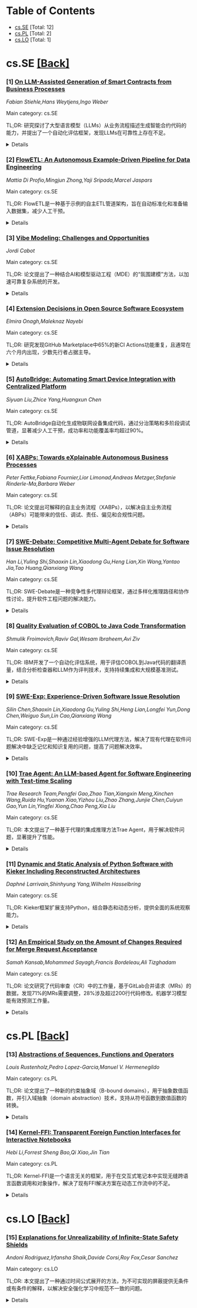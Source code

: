 <div id=toc></div>

# Table of Contents

- [cs.SE](#cs.SE) [Total: 12]
- [cs.PL](#cs.PL) [Total: 2]
- [cs.LO](#cs.LO) [Total: 1]


<div id='cs.SE'></div>

# cs.SE [[Back]](#toc)

### [1] [On LLM-Assisted Generation of Smart Contracts from Business Processes](https://arxiv.org/abs/2507.23087)
*Fabian Stiehle,Hans Weytjens,Ingo Weber*

Main category: cs.SE

TL;DR: 研究探讨了大型语言模型（LLMs）从业务流程描述生成智能合约代码的能力，并提出了一个自动化评估框架，发现LLMs在可靠性上存在不足。


<details>
  <summary>Details</summary>
Motivation: 探索LLMs在智能合约代码生成中的应用，以克服传统基于规则的代码生成方法的局限性。

Method: 通过自动化评估框架，测试不同类型和大小的LLMs在生成代码时是否满足流程执行的关键属性（如流程流、资源分配等）。

Result: LLMs在智能合约开发中的表现未能达到所需的完美可靠性。

Conclusion: 建议未来研究探索如何将LLMs负责任地集成到现有代码生成工具中，以提高输出可靠性，并提供了基准框架作为基础。

Abstract: Large language models (LLMs) have changed the reality of how software is
produced. Within the wider software engineering community, among many other
purposes, they are explored for code generation use cases from different types
of input. In this work, we present an exploratory study to investigate the use
of LLMs for generating smart contract code from business process descriptions,
an idea that has emerged in recent literature to overcome the limitations of
traditional rule-based code generation approaches. However, current LLM-based
work evaluates generated code on small samples, relying on manual inspection,
or testing whether code compiles but ignoring correct execution. With this
work, we introduce an automated evaluation framework and provide empirical data
from larger data sets of process models. We test LLMs of different types and
sizes in their capabilities of achieving important properties of process
execution, including enforcing process flow, resource allocation, and
data-based conditions. Our results show that LLM performance falls short of the
perfect reliability required for smart contract development. We suggest future
work to explore responsible LLM integrations in existing tools for code
generation to ensure more reliable output. Our benchmarking framework can serve
as a foundation for developing and evaluating such integrations.

</details>


### [2] [FlowETL: An Autonomous Example-Driven Pipeline for Data Engineering](https://arxiv.org/abs/2507.23118)
*Mattia Di Profio,Mingjun Zhong,Yaji Sripada,Marcel Jaspars*

Main category: cs.SE

TL;DR: FlowETL是一种基于示例的自主ETL管道架构，旨在自动标准化和准备输入数据集，减少人工干预。


<details>
  <summary>Details</summary>
Motivation: 现代ETL解决方案需要大量人工设计特定上下文且不可通用的转换，缺乏自动化能力。

Method: FlowETL通过规划引擎和ETL工作器自动构建并应用转换计划，同时提供监控和日志功能。

Result: 在14个不同领域、文件结构和大小的数据集上表现出良好的泛化能力。

Conclusion: FlowETL展示了自动化ETL流程的潜力，减少了人工干预的需求。

Abstract: The Extract, Transform, Load (ETL) workflow is fundamental for populating and
maintaining data warehouses and other data stores accessed by analysts for
downstream tasks. A major shortcoming of modern ETL solutions is the extensive
need for a human-in-the-loop, required to design and implement
context-specific, and often non-generalisable transformations. While related
work in the field of ETL automation shows promising progress, there is a lack
of solutions capable of automatically designing and applying these
transformations. We present FlowETL, a novel example-based autonomous ETL
pipeline architecture designed to automatically standardise and prepare input
datasets according to a concise, user-defined target dataset. FlowETL is an
ecosystem of components which interact together to achieve the desired outcome.
A Planning Engine uses a paired input-output datasets sample to construct a
transformation plan, which is then applied by an ETL worker to the source
dataset. Monitoring and logging provide observability throughout the entire
pipeline. The results show promising generalisation capabilities across 14
datasets of various domains, file structures, and file sizes.

</details>


### [3] [Vibe Modeling: Challenges and Opportunities](https://arxiv.org/abs/2507.23120)
*Jordi Cabot*

Main category: cs.SE

TL;DR: 论文提出了一种结合AI和模型驱动工程（MDE）的“氛围建模”方法，以加速可靠复杂系统的开发。


<details>
  <summary>Details</summary>
Motivation: 随着软件系统需求的增长和复杂性增加，现有开发方法和工具面临挑战，需要结合AI和MDE的优势。

Method: 提出“氛围建模”概念，整合自然语言处理和模型驱动工程，以提高开发效率和质量。

Result: 氛围建模为复杂系统开发提供了新思路，但也带来了新的机遇和挑战。

Conclusion: 氛围建模有望成为未来建模领域的重要方向，但仍需解决开放性问题。

Abstract: There is a pressing need for better development methods and tools to keep up
with the growing demand and increasing complexity of new software systems. New
types of user interfaces, the need for intelligent components, sustainability
concerns, ... bring new challenges that we need to handle. In the last years,
model-driven engineering (MDE) has been key to improving the quality and
productivity of software development, but models themselves are becoming
increasingly complex to specify and manage. At the same time, we are witnessing
the growing popularity of vibe coding approaches that rely on Large Language
Models (LLMs) to transform natural language descriptions into running code at
the expenses of code vulnerabilities, scalability issues and maintainability
concerns. In this paper, we introduce the concept of \textit{vibe modeling} as
a novel approach to integrate the best of both worlds (AI and MDE) to speed up
the development of reliable complex systems. We outline the key concepts of
vibe modeling and highlight the opportunities and open challenges it presents
for the future of modeling.

</details>


### [4] [Extension Decisions in Open Source Software Ecosystem](https://arxiv.org/abs/2507.23168)
*Elmira Onagh,Maleknaz Nayebi*

Main category: cs.SE

TL;DR: 研究发现GitHub Marketplace中65%的新CI Actions功能重复，且通常在六个月内出现，少数先行者占据主导。


<details>
  <summary>Details</summary>
Motivation: 研究GitHub Marketplace中CI工具的功能重复现象，为开发者和维护者提供数据支持。

Method: 通过链接6,983个CI Actions到3,869个提供者，并挖掘其版本历史，构建时间戳图模型。

Result: 65%的新CI Actions功能重复，少数先行者主导后续分叉和扩展。

Conclusion: 研究结果为开发者提供发布时机和功能定位建议，并帮助维护者清理冗余工具。

Abstract: GitHub Marketplace is expanding by approximately 41% annually, with new
tools; however, many additions replicate existing functionality. We study this
phenomenon in the platform's largest segment, Continuous Integration (CI), by
linking 6,983 CI Actions to 3,869 providers and mining their version histories.
Our graph model timestamps every functionality's debut, tracks its adoption,
and clusters redundant tools. We find that approximately 65% of new CI Actions
replicate existing capabilities, typically within six months, and that a small
set of first-mover Actions accounts for most subsequent forks and extensions.
These insights enable developers to choose the optimal moment to launch, target
unmet functionality, and help maintainers eliminate redundant tools. We publish
the complete graph and dataset to encourage longitudinal research on innovation
and competition in software ecosystems, and to provide practitioners with a
data-driven roadmap for identifying emerging trends and guiding product
strategy.

</details>


### [5] [AutoBridge: Automating Smart Device Integration with Centralized Platform](https://arxiv.org/abs/2507.23178)
*Siyuan Liu,Zhice Yang,Huangxun Chen*

Main category: cs.SE

TL;DR: AutoBridge自动化生成物联网设备集成代码，通过分治策略和多阶段调试管道，显著减少人工干预，成功率和功能覆盖率均超过90%。


<details>
  <summary>Details</summary>
Motivation: 物联网设备集成需要大量人工编程，AutoBridge旨在自动化这一过程，减少专家依赖。

Method: 采用分治策略，先生成设备控制逻辑，再合成平台兼容代码，并通过多阶段调试确保正确性。

Result: 在34个设备上测试，平均成功率达93.87%，功能覆盖率达94.87%，用户反馈后可达100%。

Conclusion: AutoBridge在代码准确性和效率上显著优于人工编程，展示了自动化集成的潜力。

Abstract: Multimodal IoT systems coordinate diverse IoT devices to deliver
human-centered services. The ability to incorporate new IoT devices under the
management of a centralized platform is an essential requirement. However, it
requires significant human expertise and effort to program the complex IoT
integration code that enables the platform to understand and control the device
functions. Therefore, we propose AutoBridge to automate IoT integration code
generation. Specifically, AutoBridge adopts a divide-and-conquer strategy: it
first generates device control logic by progressively retrieving
device-specific knowledge, then synthesizes platformcompliant integration code
using platform-specific knowledge. To ensure correctness, AutoBridge features a
multi-stage debugging pipeline, including an automated debugger for virtual IoT
device testing and an interactive hardware-in-the-loop debugger that requires
only binary user feedback (yes and no) for real-device verification. We
evaluate AutoBridge on a benchmark of 34 IoT devices across two open-source IoT
platforms. The results demonstrate that AutoBridge can achieves an average
success rate of 93.87% and an average function coverage of 94.87%, without any
human involvement. With minimal binary yes and no feedback from users, the code
is then revised to reach 100% function coverage. A user study with 15
participants further shows that AutoBridge outperforms expert programmers by
50% to 80% in code accuracy, even when the programmers are allowed to use
commercial code LLMs.

</details>


### [6] [XABPs: Towards eXplainable Autonomous Business Processes](https://arxiv.org/abs/2507.23269)
*Peter Fettke,Fabiana Fournier,Lior Limonad,Andreas Metzger,Stefanie Rinderle-Ma,Barbara Weber*

Main category: cs.SE

TL;DR: 论文提出可解释的自主业务流程（XABPs），以解决自主业务流程（ABPs）可能带来的信任、调试、责任、偏见和合规性问题。


<details>
  <summary>Details</summary>
Motivation: 自主业务流程（ABPs）虽能提升效率和降低成本，但可能引发信任、调试、责任等问题，需通过可解释性解决。

Method: 提出系统性方法，包括形式化XABPs、结构化可解释性，并识别关键研究挑战。

Result: XABPs能通过解释其决策逻辑，缓解ABPs的潜在问题。

Conclusion: XABPs为解决ABPs的挑战提供了可行路径，未来需进一步研究其实现和应用。

Abstract: Autonomous business processes (ABPs), i.e., self-executing workflows
leveraging AI/ML, have the potential to improve operational efficiency, reduce
errors, lower costs, improve response times, and free human workers for more
strategic and creative work. However, ABPs may raise specific concerns
including decreased stakeholder trust, difficulties in debugging, hindered
accountability, risk of bias, and issues with regulatory compliance. We argue
for eXplainable ABPs (XABPs) to address these concerns by enabling systems to
articulate their rationale. The paper outlines a systematic approach to XABPs,
characterizing their forms, structuring explainability, and identifying key BPM
research challenges towards XABPs.

</details>


### [7] [SWE-Debate: Competitive Multi-Agent Debate for Software Issue Resolution](https://arxiv.org/abs/2507.23348)
*Han Li,Yuling Shi,Shaoxin Lin,Xiaodong Gu,Heng Lian,Xin Wang,Yantao Jia,Tao Huang,Qianxiang Wang*

Main category: cs.SE

TL;DR: SWE-Debate是一种竞争性多代理辩论框架，通过多样化推理路径和协作性讨论，提升软件工程问题的解决能力。


<details>
  <summary>Details</summary>
Motivation: 现有基于代理的问题解决方法常陷入局部解，难以识别跨代码库的问题模式。

Method: SWE-Debate通过生成多个故障传播路径，组织三轮辩论，由不同视角的代理协作达成统一修复计划。

Result: 在SWE-bench基准测试中，SWE-Debate表现优于现有基线，达到最新技术水平。

Conclusion: SWE-Debate通过多代理辩论显著提升了问题定位和修复能力。

Abstract: Issue resolution has made remarkable progress thanks to the advanced
reasoning capabilities of large language models (LLMs). Recently, agent-based
frameworks such as SWE-agent have further advanced this progress by enabling
autonomous, tool-using agents to tackle complex software engineering tasks.
While existing agent-based issue resolution approaches are primarily based on
agents' independent explorations, they often get stuck in local solutions and
fail to identify issue patterns that span across different parts of the
codebase. To address this limitation, we propose SWE-Debate, a competitive
multi-agent debate framework that encourages diverse reasoning paths and
achieves more consolidated issue localization. SWE-Debate first creates
multiple fault propagation traces as localization proposals by traversing a
code dependency graph. Then, it organizes a three-round debate among
specialized agents, each embodying distinct reasoning perspectives along the
fault propagation trace. This structured competition enables agents to
collaboratively converge on a consolidated fix plan. Finally, this consolidated
fix plan is integrated into an MCTS-based code modification agent for patch
generation. Experiments on the SWE-bench benchmark show that SWE-Debate
achieves new state-of-the-art results in open-source agent frameworks and
outperforms baselines by a large margin.

</details>


### [8] [Quality Evaluation of COBOL to Java Code Transformation](https://arxiv.org/abs/2507.23356)
*Shmulik Froimovich,Raviv Gal,Wesam Ibraheem,Avi Ziv*

Main category: cs.SE

TL;DR: IBM开发了一个自动化评估系统，用于评估COBOL到Java代码的翻译质量，结合分析检查器和LLM作为评判技术，支持持续集成和大规模基准测试。


<details>
  <summary>Details</summary>
Motivation: 解决基于LLM的翻译器评估中的模型不透明性和翻译质量评估复杂性等关键挑战。

Method: 结合分析检查器和LLM-as-a-judge（LaaJ）技术，提供可扩展的多方面评估。

Result: 系统支持持续集成工作流，减少对人工审查的依赖，并为开发者和项目经理提供可操作的见解。

Conclusion: 该系统有助于推动高质量、现代化代码库的发展。

Abstract: We present an automated evaluation system for assessing COBOL-to-Java code
translation within IBM's watsonx Code Assistant for Z (WCA4Z). The system
addresses key challenges in evaluating LLM-based translators, including model
opacity and the complexity of translation quality assessment. Our approach
combines analytic checkers with LLM-as-a-judge (LaaJ) techniques to deliver
scalable, multi-faceted evaluations. The system supports continuous integration
workflows, enables large-scale benchmarking, and reduces reliance on manual
review. We describe the system architecture, evaluation strategies, and
reporting mechanisms that provide actionable insights for developers and
project managers, facilitating the evolution of high-quality, modernized
codebases.

</details>


### [9] [SWE-Exp: Experience-Driven Software Issue Resolution](https://arxiv.org/abs/2507.23361)
*Silin Chen,Shaoxin Lin,Xiaodong Gu,Yuling Shi,Heng Lian,Longfei Yun,Dong Chen,Weiguo Sun,Lin Cao,Qianxiang Wang*

Main category: cs.SE

TL;DR: SWE-Exp是一种通过经验增强的LLM代理方法，解决了现有代理在软件问题解决中缺乏记忆和知识复用的问题，提高了问题解决效率。


<details>
  <summary>Details</summary>
Motivation: 当前LLM代理在解决软件问题时缺乏记忆能力，无法复用之前的修复经验，导致冗余探索和效率低下。

Method: 提出SWE-Exp方法，通过多维度经验库捕获成功和失败的修复尝试，提取可复用的知识。

Result: 实验显示SWE-Exp在SWE-bench-Verified上达到41.6%的Pass@1解决率。

Conclusion: SWE-Exp为自动化软件工程代理引入了经验驱动的战略修复模式，显著提升了问题解决效率。

Abstract: Recent advances in large language model (LLM) agents have shown remarkable
progress in software issue resolution, leveraging advanced techniques such as
multi-agent collaboration and Monte Carlo Tree Search (MCTS). However, current
agents act as memoryless explorers - treating each problem separately without
retaining or reusing knowledge from previous repair experiences. This leads to
redundant exploration of failed trajectories and missed chances to adapt
successful issue resolution methods to similar problems. To address this
problem, we introduce SWE-Exp, an experience - enhanced approach that distills
concise and actionable experience from prior agent trajectories, enabling
continuous learning across issues. Our method introduces a multi-faceted
experience bank that captures both successful and failed repair attempts.
Specifically, it extracts reusable issue resolution knowledge at different
levels - from high-level problem comprehension to specific code changes.
Experiments show that SWE-Exp achieves state-of-the-art resolution rate (41.6%
Pass@1) on SWE-bench-Verified under open-source agent frameworks. Our approach
establishes a new paradigm in which automated software engineering agents
systematically accumulate and leverage repair expertise, fundamentally shifting
from trial-and-error exploration to strategic, experience-driven issue
resolution.

</details>


### [10] [Trae Agent: An LLM-based Agent for Software Engineering with Test-time Scaling](https://arxiv.org/abs/2507.23370)
*Trae Research Team,Pengfei Gao,Zhao Tian,Xiangxin Meng,Xinchen Wang,Ruida Hu,Yuanan Xiao,Yizhou Liu,Zhao Zhang,Junjie Chen,Cuiyun Gao,Yun Lin,Yingfei Xiong,Chao Peng,Xia Liu*

Main category: cs.SE

TL;DR: 本文提出了一种基于代理的集成推理方法Trae Agent，用于解决软件问题，显著提升了性能。


<details>
  <summary>Details</summary>
Motivation: 现有基于提示的方法在探索大型集成空间和仓库级理解方面存在局限性，限制了其效果。

Method: Trae Agent通过模块化代理（生成、剪枝和选择）将目标建模为最优解搜索问题。

Result: 在SWE-bench基准测试中，Trae Agent平均Pass@1提升10.22%，并以75.20%的分数位居榜首。

Conclusion: Trae Agent是一种高效的仓库级问题解决方法，已开源以支持研究社区。

Abstract: Software issue resolution is a critical challenge in software engineering and
has garnered increasing attention in recent years. With the rapid advancement
of large language models (LLMs), substantial progress has been made in
addressing real-world software engineering tasks. Recent studies have
introduced ensemble reasoning techniques to enhance the performance of
LLM-based issue resolution. However, existing prompting-based methods still
face limitations in effectively exploring large ensemble spaces and lack the
capacity for repository-level understanding, both of which constrain their
overall effectiveness. In this paper, we propose Trae Agent, the first
agent-based ensemble reasoning approach for repository-level issue resolution.
Trae Agent formulates our goal as an optimal solution search problem and
addresses two key challenges, i.e., large ensemble spaces and repository-level
understanding, through modular agents for generation, pruning, and selection.
We conduct extensive experiments using three leading LLMs on the widely-adopted
SWE-bench benchmark, comparing Trae Agent against four state-of-the-art
ensemble reasoning techniques. Experimental results demonstrate that Trae Agent
consistently achieves superior performance, with an average improvement of
10.22% over all baselines in terms of Pass@1. Trae Agent has achieved first
place on the SWE-bench Verified leaderboard, with a notable Pass@1 score of
75.20%. We are pleased to release Trae Agent as an open-source project to
support the research community, with all resources available at
https://github.com/bytedance/trae-agent.

</details>


### [11] [Dynamic and Static Analysis of Python Software with Kieker Including Reconstructed Architectures](https://arxiv.org/abs/2507.23425)
*Daphné Larrivain,Shinhyung Yang,Wilhelm Hasselbring*

Main category: cs.SE

TL;DR: Kieker框架扩展支持Python，结合静态和动态分析，提供全面的系统观察能力。


<details>
  <summary>Details</summary>
Motivation: Python的流行使得对其应用的结构化洞察变得重要，Kieker原为Java设计，扩展支持Python具有价值。

Method: 结合静态和动态分析，构建完整的系统视图。

Result: 实现了对Python应用的全面观察能力。

Conclusion: Kieker框架成功扩展至Python，为开发者提供了更广泛的工具支持。

Abstract: The Kieker observability framework is a tool that provides users with the
means to design a custom observability pipeline for their application.
Originally tailored for Java, supporting Python with Kieker is worthwhile.
Python's popularity has exploded over the years, thus making structural
insights of Python applications highly valuable. Our Python analysis pipeline
combines static and dynamic analysis in order to build a complete picture of a
given system.

</details>


### [12] [An Empirical Study on the Amount of Changes Required for Merge Request Acceptance](https://arxiv.org/abs/2507.23640)
*Samah Kansab,Mohammed Sayagh,Francis Bordeleau,Ali Tizghadam*

Main category: cs.SE

TL;DR: 论文研究了代码审查（CR）中的工作量，基于GitLab合并请求（MRs）的数据，发现71%的MRs需要调整，28%涉及超过200行代码修改。机器学习模型能有效预测工作量。


<details>
  <summary>Details</summary>
Motivation: 现有研究较少关注基于代码修改量的CR工作量，尤其是在GitLab MRs背景下。本文旨在填补这一空白。

Method: 使用23,600多个MRs数据集，定义CR工作量为提交后的代码修改量，并训练可解释的机器学习模型。

Result: 71%的MRs需要调整，28%涉及超过200行代码修改。模型AUC达0.84-0.88，复杂度、经验和文本特征是关键预测因子。

Conclusion: 机器学习可用于解释和预测CR工作量，项目历史特征对当前工作量有影响。

Abstract: Code review (CR) is essential to software development, helping ensure that
new code is properly integrated. However, the CR process often involves
significant effort, including code adjustments, responses to reviewers, and
continued implementation. While past studies have examined CR delays and
iteration counts, few have investigated the effort based on the volume of code
changes required, especially in the context of GitLab Merge Requests (MRs),
which remains underexplored. In this paper, we define and measure CR effort as
the amount of code modified after submission, using a dataset of over 23,600
MRs from four GitLab projects. We find that up to 71% of MRs require
adjustments after submission, and 28% of these involve changes to more than 200
lines of code. Surprisingly, this effort is not correlated with review time or
the number of participants. To better understand and predict CR effort, we
train an interpretable machine learning model using metrics across multiple
dimensions: text features, code complexity, developer experience, review
history, and branching. Our model achieves strong performance (AUC 0.84-0.88)
and reveals that complexity, experience, and text features are key predictors.
Historical project characteristics also influence current review effort. Our
findings highlight the feasibility of using machine learning to explain and
anticipate the effort needed to integrate code changes during review.

</details>


<div id='cs.PL'></div>

# cs.PL [[Back]](#toc)

### [13] [Abstractions of Sequences, Functions and Operators](https://arxiv.org/abs/2507.23151)
*Louis Rustenholz,Pedro Lopez-Garcia,Manuel V. Hermenegildo*

Main category: cs.PL

TL;DR: 论文提出了一种新的约束抽象域（B-bound domains），用于抽象数值函数，并引入域抽象（domain abstraction）技术，支持从符号函数到数值函数的转换。


<details>
  <summary>Details</summary>
Motivation: 研究动机是解决递归定义的函数的闭式边界推断问题，应用于程序分析和混合系统。

Method: 方法包括提出B-bound domains抽象域，利用凸性简化传递函数设计，并引入域抽象技术。

Result: 结果展示了B-bound domains能够推断高度非线性数值不变量，优于传统数值抽象域。

Conclusion: 结论是该方法在程序分析和混合系统中具有广泛的应用潜力。

Abstract: We present theoretical and practical results on the order theory of lattices
of functions, focusing on Galois connections that abstract (sets of) functions
- a topic known as higher-order abstract interpretation.
  We are motivated by the challenge of inferring closed-form bounds on
functions which are defined recursively, i.e. as the fixed point of an operator
or, equivalently, as the solution to a functional equation. This has multiple
applications in program analysis (e.g. cost analysis, loop acceleration,
declarative language analysis) and in hybrid systems governed by differential
equations.
  Our main contribution is a new family of constraint-based abstract domains
for abstracting numerical functions, B-bound domains, which abstract a function
f by a conjunction of bounds from a preselected set of boundary functions. They
allow inferring highly non-linear numerical invariants, which classical
numerical abstract domains struggle with. We uncover a convexity property in
the constraint space that simplifies, and, in some cases, fully automates,
transfer function design.
  We also introduce domain abstraction, a functor that lifts arbitrary mappings
in value space to Galois connections in function space. This supports
abstraction from symbolic to numerical functions (i.e. size abstraction), and
enables dimensionality reduction of equations.
  We base our constructions of transfer functions on a simple operator
language, starting with sequences, and extending to more general functions,
including multivariate, piecewise, and non-discrete domains.

</details>


### [14] [Kernel-FFI: Transparent Foreign Function Interfaces for Interactive Notebooks](https://arxiv.org/abs/2507.23205)
*Hebi Li,Forrest Sheng Bao,Qi Xiao,Jin Tian*

Main category: cs.PL

TL;DR: Kernel-FFI是一个语言无关的框架，用于在交互式笔记本中实现无缝跨语言函数调用和对象操作，解决了现有FFI解决方案在动态工作流中的不足。


<details>
  <summary>Details</summary>
Motivation: 现有FFI解决方案在动态、交互式笔记本环境中（如Jupyter）存在配置复杂、样板代码多、缺乏对递归调用和面向对象编程（OOP）的支持等问题。

Method: Kernel-FFI通过源代码级转换自动重写跨语言调用，无需手动绑定或样板代码，并支持OOP和跨语言资源管理。此外，通过侧信道通信机制解决Jupyter内核的阻塞问题。

Result: Kernel-FFI实现了无缝跨语言调用和对象操作，支持递归和异步调用，解决了现有FFI的局限性。

Conclusion: Kernel-FFI为动态笔记本环境提供了一种高效、透明的跨语言互操作解决方案，未来将开源。

Abstract: Foreign Function Interfaces (FFIs) are essential for enabling
interoperability between programming languages, yet existing FFI solutions are
ill-suited for the dynamic, interactive workflows prevalent in modern notebook
environments such as Jupyter. Current approaches require extensive manual
configuration, introduce significant boilerplate, and often lack support for
recursive calls and object-oriented programming (OOP) constructs-features
critical for productive, multi-language development.
  We present Kernel-FFI, a transparent, language-agnostic framework that
enables seamless cross-language function calls and object manipulation within
interactive notebooks. Kernel-FFI employs source-level transformation to
automatically rewrite cross-language invocations, eliminating the need for
manual bindings or boilerplate. Kernel-FFI provides robust support for OOP by
enabling foreign object referencing and automatic resource management across
language boundaries. Furthermore, to address the blocking nature of Jupyter
kernels and support recursive and asynchronous foreign calls, we introduce a
novel side-channel communication mechanism. Our tool will be open-sourced and
available at https://codepod.io/docs/kernel-ffi

</details>


<div id='cs.LO'></div>

# cs.LO [[Back]](#toc)

### [15] [Explanations for Unrealizability of Infinite-State Safety Shields](https://arxiv.org/abs/2507.23603)
*Andoni Rodriguez,Irfansha Shaik,Davide Corsi,Roy Fox,Cesar Sanchez*

Main category: cs.LO

TL;DR: 本文提出了一种通过时间公式展开的方法，为不可实现的屏蔽提供无条件或有条件的解释，以解决安全强化学习中规范不一致的问题。


<details>
  <summary>Details</summary>
Motivation: 安全强化学习中，屏蔽方法常因规范不一致而不可实现，需要一种解释方法来解决这一缺陷。

Method: 采用时间公式展开技术，生成无条件或有条件的解释，以证明屏蔽的不可实现性。

Result: 展示了该技术的不同变体及其适用性。

Conclusion: 该方法为解决屏蔽不可实现性问题提供了有效的解释工具。

Abstract: Safe Reinforcement Learning focuses on developing optimal policies while
ensuring safety. A popular method to address such task is shielding, in which a
correct-by-construction safety component is synthesized from logical
specifications. Recently, shield synthesis has been extended to infinite-state
domains, such as continuous environments. This makes shielding more applicable
to realistic scenarios. However, often shields might be unrealizable because
the specification is inconsistent (e.g., contradictory). In order to address
this gap, we present a method to obtain simple unconditional and conditional
explanations that witness unrealizability, which goes by temporal formula
unrolling. In this paper, we show different variants of the technique and its
applicability.

</details>
